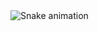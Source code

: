 <img src="https://raw.githubusercontent.com/RodriAvila24/RodriAvila24/output/snake.svg" alt="Snake animation" />

###
